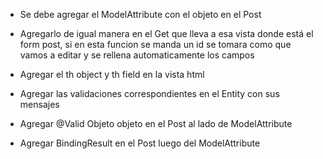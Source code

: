 - Se debe agregar el ModelAttribute con el objeto en el Post

- Agregarlo de igual manera en el Get que lleva a esa vista donde está el form post, si en esta funcion se manda un id se tomara como que vamos a editar y se rellena automaticamente los campos

- Agregar el th object y th field en la vista html

- Agregar las validaciones correspondientes en el Entity con sus mensajes

- Agregar @Valid Objeto objeto en el Post al lado de ModelAttribute

- Agregar BindingResult en el Post luego del ModelAttribute
